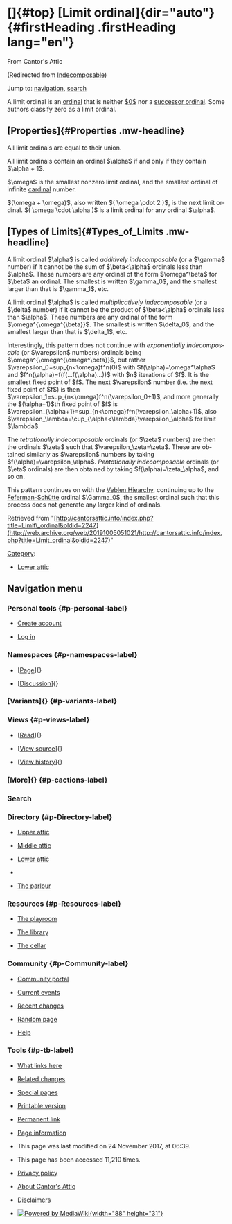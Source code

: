 <div id="mw-page-base" class="noprint">

</div>

<div id="mw-head-base" class="noprint">

</div>

<div id="content" class="mw-body" role="main">

[]{#top}
[Limit ordinal]{dir="auto"} {#firstHeading .firstHeading lang="en"}
===========================

<div id="bodyContent" class="mw-body-content">

<div id="siteSub">

From Cantor's Attic

</div>

<div id="contentSub">

(Redirected from
[Indecomposable](/web/20191005051021/http://cantorsattic.info/index.php?title=Indecomposable&redirect=no "Indecomposable"))

</div>

<div id="jump-to-nav" class="mw-jump">

Jump to: [navigation](#mw-navigation), [search](#p-search)

</div>

<div id="mw-content-text" class="mw-content-ltr" lang="en" dir="ltr">

A limit ordinal is an
[ordinal](/web/20191005051021/http://cantorsattic.info/Ordinal "Ordinal")
that is neither
[\$0\$](/web/20191005051021/http://cantorsattic.info/Zero "Zero") nor a
[successor
ordinal](/web/20191005051021/http://cantorsattic.info/Successor_ordinal "Successor ordinal").
Some authors classify zero as a limit ordinal.

[Properties]{#Properties .mw-headline}
--------------------------------------

All limit ordinals are equal to their union.

All limit ordinals contain an ordinal \$\\alpha\$ if and only if they
contain \$\\alpha + 1\$.

\$\\omega\$ is the smallest nonzero limit ordinal, and the smallest
ordinal of infinite
[cardinal](/web/20191005051021/http://cantorsattic.info/Cardinal "Cardinal")
number.

\$(\\omega + \\omega)\$, also written \$( \\omega \\cdot 2 )\$, is the
next limit ordinal. \$( \\omega \\cdot \\alpha )\$ is a limit ordinal
for any ordinal \$\\alpha\$.

[Types of Limits]{#Types_of_Limits .mw-headline}
------------------------------------------------

A limit ordinal \$\\alpha\$ is called *additively indecomposable* (or a
\$\\gamma\$ number) if it cannot be the sum of \$\\beta&lt;\\alpha\$
ordinals less than \$\\alpha\$. These numbers are any ordinal of the
form \$\\omega\^\\beta\$ for \$\\beta\$ an ordinal. The smallest is
written \$\\gamma\_0\$, and the smallest larger than that is
\$\\gamma\_1\$, etc.

A limit ordinal \$\\alpha\$ is called *multiplicatively indecomposable*
(or a \$\\delta\$ number) if it cannot be the product of
\$\\beta&lt;\\alpha\$ ordinals less than \$\\alpha\$. These numbers are
any ordinal of the form \$\\omega\^{\\omega\^{\\beta}}\$. The smallest
is written \$\\delta\_0\$, and the smallest larger than that is
\$\\delta\_1\$, etc.

Interestingly, this pattern does not continue with *exponentially
indecomposable* (or \$\\varepsilon\$ numbers) ordinals being
\$\\omega\^{\\omega\^{\\omega\^\\beta}}\$, but rather
\$\\varepsilon\_0=sup\_{n&lt;\\omega}f\^n(0)\$ with
\$f(\\alpha)=\\omega\^\\alpha\$ and
\$f\^n(\\alpha)=f(f(...f(\\alpha)...))\$ with \$n\$ iterations of \$f\$.
It is the smallest fixed point of \$f\$. The next \$\\varepsilon\$
number (i.e. the next fixed point of \$f\$) is then
\$\\varepsilon\_1=sup\_{n&lt;\\omega}f\^n(\\varepsilon\_0+1)\$, and more
generally the \$(\\alpha+1)\$th fixed point of \$f\$ is
\$\\varepsilon\_{\\alpha+1}=sup\_{n&lt;\\omega}f\^n(\\varepsilon\_\\alpha+1)\$,
also
\$\\varepsilon\_\\lambda=\\cup\_{\\alpha&lt;\\lambda}\\varepsilon\_\\alpha\$
for limit \$\\lambda\$.

The *tetrationally indecomposable* ordinals (or \$\\zeta\$ numbers) are
then the ordinals \$\\zeta\$ such that \$\\varepsilon\_\\zeta=\\zeta\$.
These are obtained similarly as \$\\varepsilon\$ numbers by taking
\$f(\\alpha)=\\varepsilon\_\\alpha\$. *Pentationally indecomposable*
ordinals (or \$\\eta\$ ordinals) are then obtained by taking
\$f(\\alpha)=\\zeta\_\\alpha\$, and so on.

This pattern continues on with the [Veblen
Hiearchy](/web/20191005051021/http://cantorsattic.info/Feferman-Sch%C3%BCtte "Feferman-Schütte"),
continuing up to the
[Feferman-Schütte](/web/20191005051021/http://cantorsattic.info/Feferman-Sch%C3%BCtte "Feferman-Schütte")
ordinal \$\\Gamma\_0\$, the smallest ordinal such that this process does
not generate any larger kind of ordinals.

</div>

<div class="printfooter">

Retrieved from
"[http://cantorsattic.info/index.php?title=Limit\_ordinal&oldid=2247](http://web.archive.org/web/20191005051021/http://cantorsattic.info/index.php?title=Limit_ordinal&oldid=2247)"

</div>

<div id="catlinks" class="catlinks">

<div id="mw-normal-catlinks" class="mw-normal-catlinks">

[Category](/web/20191005051021/http://cantorsattic.info/Special:Categories "Special:Categories"):
-   [Lower
    attic](/web/20191005051021/http://cantorsattic.info/Category:Lower_attic "Category:Lower attic")

</div>

</div>

<div class="visualClear">

</div>

</div>

</div>

<div id="mw-navigation">

Navigation menu
---------------

<div id="mw-head">

<div id="p-personal" role="navigation"
aria-labelledby="p-personal-label">

### Personal tools {#p-personal-label}

-   <div id="pt-createaccount">

    </div>

    [Create
    account](/web/20191005051021/http://cantorsattic.info/index.php?title=Special:UserLogin&returnto=Limit+ordinal&type=signup)
-   <div id="pt-login">

    </div>

    [Log
    in](/web/20191005051021/http://cantorsattic.info/index.php?title=Special:UserLogin&returnto=Limit+ordinal "You are encouraged to log in; however, it is not mandatory [o]")

</div>

<div id="left-navigation">

<div id="p-namespaces" class="vectorTabs" role="navigation"
aria-labelledby="p-namespaces-label">

### Namespaces {#p-namespaces-label}

-   <div id="ca-nstab-main">

    </div>

    [[Page](/web/20191005051021/http://cantorsattic.info/Limit_ordinal "View the content page [c]")]{}
-   <div id="ca-talk">

    </div>

    [[Discussion](/web/20191005051021/http://cantorsattic.info/index.php?title=Talk:Limit_ordinal&action=edit&redlink=1 "Discussion about the content page [t]")]{}

</div>

<div id="p-variants" class="vectorMenu emptyPortlet" role="navigation"
aria-labelledby="p-variants-label">

### [Variants]{}[](#) {#p-variants-label}

<div class="menu">

</div>

</div>

</div>

<div id="right-navigation">

<div id="p-views" class="vectorTabs" role="navigation"
aria-labelledby="p-views-label">

### Views {#p-views-label}

-   <div id="ca-view">

    </div>

    [[Read](/web/20191005051021/http://cantorsattic.info/Limit_ordinal)]{}
-   <div id="ca-viewsource">

    </div>

    [[View
    source](/web/20191005051021/http://cantorsattic.info/index.php?title=Limit_ordinal&action=edit "This page is protected.
    You can view its source [e]")]{}
-   <div id="ca-history">

    </div>

    [[View
    history](/web/20191005051021/http://cantorsattic.info/index.php?title=Limit_ordinal&action=history "Past revisions of this page [h]")]{}

</div>

<div id="p-cactions" class="vectorMenu emptyPortlet" role="navigation"
aria-labelledby="p-cactions-label">

### [More]{}[](#) {#p-cactions-label}

<div class="menu">

</div>

</div>

<div id="p-search" role="search">

### Search

<div id="simpleSearch">

</div>

</div>

</div>

</div>

<div id="mw-panel">

<div id="p-logo" role="banner">

[](/web/20191005051021/http://cantorsattic.info/Cantor%27s_Attic "Visit the main page")

</div>

<div id="p-Directory" class="portal" role="navigation"
aria-labelledby="p-Directory-label">

### Directory {#p-Directory-label}

<div class="body">

-   <div id="n-Upper-attic">

    </div>

    [Upper
    attic](/web/20191005051021/http://cantorsattic.info/Upper_attic)
-   <div id="n-Middle-attic">

    </div>

    [Middle
    attic](/web/20191005051021/http://cantorsattic.info/Middle_attic)
-   <div id="n-Lower-attic">

    </div>

    [Lower
    attic](/web/20191005051021/http://cantorsattic.info/Lower_attic)
-   <div id="n-">

    </div>

    [](INVALID-TITLE)
-   <div id="n-The-parlour">

    </div>

    [The parlour](/web/20191005051021/http://cantorsattic.info/Parlour)

</div>

</div>

<div id="p-Resources" class="portal" role="navigation"
aria-labelledby="p-Resources-label">

### Resources {#p-Resources-label}

<div class="body">

-   <div id="n-The-playroom">

    </div>

    [The
    playroom](/web/20191005051021/http://cantorsattic.info/Playroom)
-   <div id="n-The-library">

    </div>

    [The library](/web/20191005051021/http://cantorsattic.info/Library)
-   <div id="n-The-cellar">

    </div>

    [The cellar](/web/20191005051021/http://cantorsattic.info/Cellar)

</div>

</div>

<div id="p-Community" class="portal" role="navigation"
aria-labelledby="p-Community-label">

### Community {#p-Community-label}

<div class="body">

-   <div id="n-portal">

    </div>

    [Community
    portal](/web/20191005051021/http://cantorsattic.info/Cantor%27s_Attic:Community_portal "About the project, what you can do, where to find things")
-   <div id="n-currentevents">

    </div>

    [Current
    events](/web/20191005051021/http://cantorsattic.info/Cantor%27s_Attic:Current_events "Find background information on current events")
-   <div id="n-recentchanges">

    </div>

    [Recent
    changes](/web/20191005051021/http://cantorsattic.info/Special:RecentChanges "A list of recent changes in the wiki [r]")
-   <div id="n-randompage">

    </div>

    [Random
    page](/web/20191005051021/http://cantorsattic.info/Special:Random "Load a random page [x]")
-   <div id="n-help">

    </div>

    [Help](http://web.archive.org/web/20191005051021/https://www.mediawiki.org/wiki/Special:MyLanguage/Help:Contents "The place to find out")

</div>

</div>

<div id="p-tb" class="portal" role="navigation"
aria-labelledby="p-tb-label">

### Tools {#p-tb-label}

<div class="body">

-   <div id="t-whatlinkshere">

    </div>

    [What links
    here](/web/20191005051021/http://cantorsattic.info/Special:WhatLinksHere/Limit_ordinal "A list of all wiki pages that link here [j]")
-   <div id="t-recentchangeslinked">

    </div>

    [Related
    changes](/web/20191005051021/http://cantorsattic.info/Special:RecentChangesLinked/Limit_ordinal "Recent changes in pages linked from this page [k]")
-   <div id="t-specialpages">

    </div>

    [Special
    pages](/web/20191005051021/http://cantorsattic.info/Special:SpecialPages "A list of all special pages [q]")
-   <div id="t-print">

    </div>

    [Printable
    version](/web/20191005051021/http://cantorsattic.info/index.php?title=Limit_ordinal&printable=yes "Printable version of this page [p]")
-   <div id="t-permalink">

    </div>

    [Permanent
    link](/web/20191005051021/http://cantorsattic.info/index.php?title=Limit_ordinal&oldid=2247 "Permanent link to this revision of the page")
-   <div id="t-info">

    </div>

    [Page
    information](/web/20191005051021/http://cantorsattic.info/index.php?title=Limit_ordinal&action=info)

</div>

</div>

</div>

</div>

<div id="footer" role="contentinfo">

-   <div id="footer-info-lastmod">

    </div>

    This page was last modified on 24 November 2017, at 06:39.
-   <div id="footer-info-viewcount">

    </div>

    This page has been accessed 11,210 times.

<!-- -->

-   <div id="footer-places-privacy">

    </div>

    [Privacy
    policy](/web/20191005051021/http://cantorsattic.info/Cantor%27s_Attic:Privacy_policy "Cantor's Attic:Privacy policy")
-   <div id="footer-places-about">

    </div>

    [About Cantor's
    Attic](/web/20191005051021/http://cantorsattic.info/Cantor%27s_Attic:About "Cantor's Attic:About")
-   <div id="footer-places-disclaimer">

    </div>

    [Disclaimers](/web/20191005051021/http://cantorsattic.info/Cantor%27s_Attic:General_disclaimer "Cantor's Attic:General disclaimer")

<!-- -->

-   <div id="footer-poweredbyico">

    </div>

    [![Powered by
    MediaWiki](/web/20191005051021im_/http://cantorsattic.info/resources/assets/poweredby_mediawiki_88x31.png){width="88"
    height="31"}](//web.archive.org/web/20191005051021/http://www.mediawiki.org/)

<div style="clear:both">

</div>

</div>
